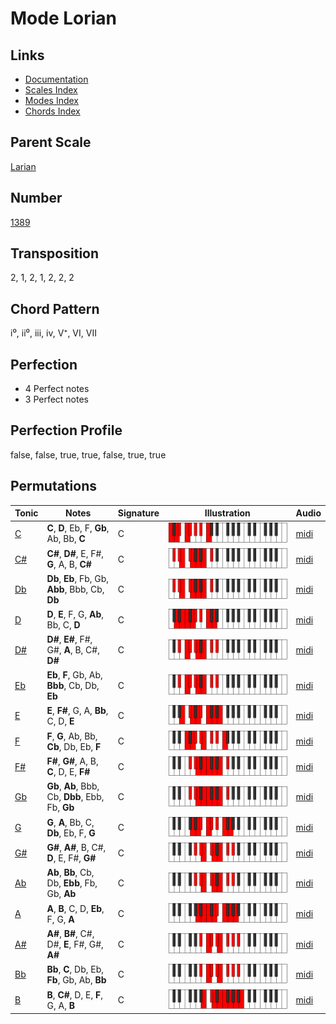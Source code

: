 # Mode Lorian

## Links

- [Documentation](README.md)
- [Scales Index](Scales.md)
- [Modes Index](Modes.md)
- [Chords Index](Chords.md)

## Parent Scale

[Larian](ScaleLarian.md)

## Number

[1389](https://ianring.com/musictheory/scales/1389)

## Transposition

2, 1, 2, 1, 2, 2, 2

## Chord Pattern

i⁰, ii⁰, iii, iv, V⁺, VI, VII

## Perfection

- 4 Perfect notes
- 3 Perfect notes

## Perfection Profile

false, false, true, true, false, true, true

## Permutations

| Tonic | Notes | Signature | Illustration | Audio |
|-------|-------|-----------|--------------|-------|
| [C](ModeCNaturalLorian.md) | **C**, **D**, Eb, F, **Gb**, Ab, Bb, **C** | C | ![CNaturalLorian](ModeCNaturalLorian.png) | [midi](https://github.com/edipermadi/music/blob/main/docs/ModeCNaturalLorian.mid?raw=true) |
| [C#](ModeCSharpLorian.md) | **C#**, **D#**, E, F#, **G**, A, B, **C#** | C | ![CSharpLorian](ModeCSharpLorian.png) | [midi](https://github.com/edipermadi/music/blob/main/docs/ModeCSharpLorian.mid?raw=true) |
| [Db](ModeDFlatLorian.md) | **Db**, **Eb**, Fb, Gb, **Abb**, Bbb, Cb, **Db** | C | ![DFlatLorian](ModeDFlatLorian.png) | [midi](https://github.com/edipermadi/music/blob/main/docs/ModeDFlatLorian.mid?raw=true) |
| [D](ModeDNaturalLorian.md) | **D**, **E**, F, G, **Ab**, Bb, C, **D** | C | ![DNaturalLorian](ModeDNaturalLorian.png) | [midi](https://github.com/edipermadi/music/blob/main/docs/ModeDNaturalLorian.mid?raw=true) |
| [D#](ModeDSharpLorian.md) | **D#**, **E#**, F#, G#, **A**, B, C#, **D#** | C | ![DSharpLorian](ModeDSharpLorian.png) | [midi](https://github.com/edipermadi/music/blob/main/docs/ModeDSharpLorian.mid?raw=true) |
| [Eb](ModeEFlatLorian.md) | **Eb**, **F**, Gb, Ab, **Bbb**, Cb, Db, **Eb** | C | ![EFlatLorian](ModeEFlatLorian.png) | [midi](https://github.com/edipermadi/music/blob/main/docs/ModeEFlatLorian.mid?raw=true) |
| [E](ModeENaturalLorian.md) | **E**, **F#**, G, A, **Bb**, C, D, **E** | C | ![ENaturalLorian](ModeENaturalLorian.png) | [midi](https://github.com/edipermadi/music/blob/main/docs/ModeENaturalLorian.mid?raw=true) |
| [F](ModeFNaturalLorian.md) | **F**, **G**, Ab, Bb, **Cb**, Db, Eb, **F** | C | ![FNaturalLorian](ModeFNaturalLorian.png) | [midi](https://github.com/edipermadi/music/blob/main/docs/ModeFNaturalLorian.mid?raw=true) |
| [F#](ModeFSharpLorian.md) | **F#**, **G#**, A, B, **C**, D, E, **F#** | C | ![FSharpLorian](ModeFSharpLorian.png) | [midi](https://github.com/edipermadi/music/blob/main/docs/ModeFSharpLorian.mid?raw=true) |
| [Gb](ModeGFlatLorian.md) | **Gb**, **Ab**, Bbb, Cb, **Dbb**, Ebb, Fb, **Gb** | C | ![GFlatLorian](ModeGFlatLorian.png) | [midi](https://github.com/edipermadi/music/blob/main/docs/ModeGFlatLorian.mid?raw=true) |
| [G](ModeGNaturalLorian.md) | **G**, **A**, Bb, C, **Db**, Eb, F, **G** | C | ![GNaturalLorian](ModeGNaturalLorian.png) | [midi](https://github.com/edipermadi/music/blob/main/docs/ModeGNaturalLorian.mid?raw=true) |
| [G#](ModeGSharpLorian.md) | **G#**, **A#**, B, C#, **D**, E, F#, **G#** | C | ![GSharpLorian](ModeGSharpLorian.png) | [midi](https://github.com/edipermadi/music/blob/main/docs/ModeGSharpLorian.mid?raw=true) |
| [Ab](ModeAFlatLorian.md) | **Ab**, **Bb**, Cb, Db, **Ebb**, Fb, Gb, **Ab** | C | ![AFlatLorian](ModeAFlatLorian.png) | [midi](https://github.com/edipermadi/music/blob/main/docs/ModeAFlatLorian.mid?raw=true) |
| [A](ModeANaturalLorian.md) | **A**, **B**, C, D, **Eb**, F, G, **A** | C | ![ANaturalLorian](ModeANaturalLorian.png) | [midi](https://github.com/edipermadi/music/blob/main/docs/ModeANaturalLorian.mid?raw=true) |
| [A#](ModeASharpLorian.md) | **A#**, **B#**, C#, D#, **E**, F#, G#, **A#** | C | ![ASharpLorian](ModeASharpLorian.png) | [midi](https://github.com/edipermadi/music/blob/main/docs/ModeASharpLorian.mid?raw=true) |
| [Bb](ModeBFlatLorian.md) | **Bb**, **C**, Db, Eb, **Fb**, Gb, Ab, **Bb** | C | ![BFlatLorian](ModeBFlatLorian.png) | [midi](https://github.com/edipermadi/music/blob/main/docs/ModeBFlatLorian.mid?raw=true) |
| [B](ModeBNaturalLorian.md) | **B**, **C#**, D, E, **F**, G, A, **B** | C | ![BNaturalLorian](ModeBNaturalLorian.png) | [midi](https://github.com/edipermadi/music/blob/main/docs/ModeBNaturalLorian.mid?raw=true) |
